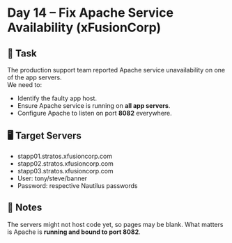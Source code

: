 # Day 14 – Fix Apache Service Availability (xFusionCorp)

## 🔧 Task

The production support team reported Apache service unavailability on one of the app servers.  
We need to:

- Identify the faulty app host.
- Ensure Apache service is running on **all app servers**.
- Configure Apache to listen on port **8082** everywhere.

## 🖥️ Target Servers

- stapp01.stratos.xfusioncorp.com
- stapp02.stratos.xfusioncorp.com
- stapp03.stratos.xfusioncorp.com
- User: tony/steve/banner
- Password: respective Nautilus passwords

## 📌 Notes

The servers might not host code yet, so pages may be blank. What matters is Apache is **running and bound to port 8082**.
